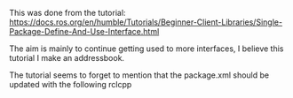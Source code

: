 This was done from the tutorial: https://docs.ros.org/en/humble/Tutorials/Beginner-Client-Libraries/Single-Package-Define-And-Use-Interface.html

The aim is mainly to continue getting used to more interfaces, I believe this tutorial I make an addressbook.

The tutorial seems to forget to mention that the package.xml should be updated with the following
  <depend>rclcpp</depend>


